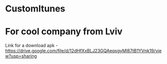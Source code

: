 # CustomItunes
# For cool company from Lviv
Link for a download apk - https://drive.google.com/file/d/12dHfXxBLJ23GQAeqsgyMl87tB1YVnk19/view?usp=sharing


